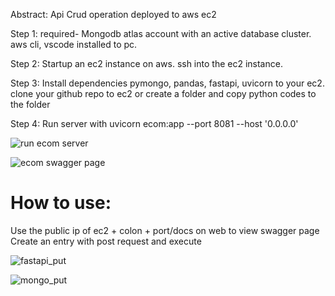 Abstract:
Api Crud operation deployed to aws ec2


Step 1:
required- Mongodb atlas account with an active database cluster. 
 aws cli, vscode installed to pc. 


Step 2:
Startup an ec2 instance on aws.
ssh into the ec2 instance.

Step 3:
Install dependencies
pymongo, pandas, fastapi, uvicorn to your ec2. 
clone your github repo to ec2 or 
create a folder and copy python codes to the folder


Step 4:
Run server with uvicorn ecom:app --port 8081 --host '0.0.0.0'


![run ecom server](https://user-images.githubusercontent.com/126528702/227372295-bc3586b7-c4b5-4383-90c5-61ee7a30d22a.PNG)

![ecom swagger page](https://user-images.githubusercontent.com/126528702/227372453-4f425c55-1e3e-47ad-bc7f-c2a709c82693.PNG)


How to use:
=================
Use the public ip of ec2 + colon + port/docs on web to view swagger page
Create an entry with post request and execute 

![fastapi_put](https://user-images.githubusercontent.com/126528702/227372152-e3b1b137-0179-4408-ae31-3b1f4d5b5abd.PNG)



![mongo_put](https://user-images.githubusercontent.com/126528702/227385198-cc08fbbb-4989-476f-94cf-a3f853e2501c.PNG)

